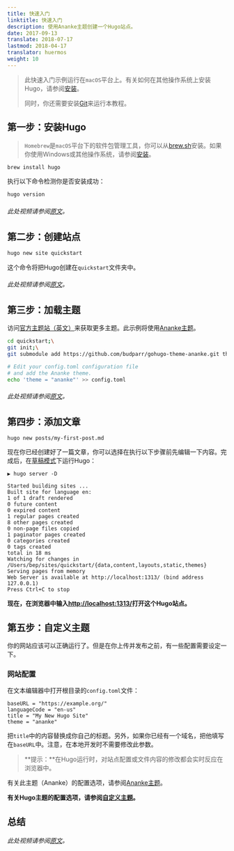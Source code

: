 ```yaml
---
title: 快速入门
linktitle: 快速入门
description: 使用Ananke主题创建一个Hugo站点。
date: 2017-09-13
translate: 2018-07-17
lastmod: 2018-04-17
translator: huermos
weight: 10
---
```


> 此快速入门示例运行在`macOS`平台上。有关如何在其他操作系统上安装Hugo，请参阅[安装](/getting-started/installing/)。
> 
> 同时，你还需要安装[Git](https://git-scm.com/downloads)来运行本教程。

## 第一步：安装Hugo

> `Homebrew`是`macOS`平台下的软件包管理工具，你可以从[brew.sh](https://brew.sh/)安装。如果你使用Windows或其他操作系统，请参阅[安装](/getting-started/installing/)。

```bash
brew install hugo
```

执行以下命令检测你是否安装成功：

```bash
hugo version
```

###### 此处视频请参阅[原文](https://gohugo.io/getting-started/quick-start/)。

## 第二步：创建站点

```bash
hugo new site quickstart
```

这个命令将把Hugo创建在`quickstart`文件夹中。

###### 此处视频请参阅[原文](https://gohugo.io/getting-started/quick-start/)。

## 第三步：加载主题

访问[官方主题站（英文）](https://themes.gohugo.io/)来获取更多主题。此示例将使用[Ananke主题](https://themes.gohugo.io/gohugo-theme-ananke/)。

```bash
cd quickstart;\
git init;\
git submodule add https://github.com/budparr/gohugo-theme-ananke.git themes/ananke;\

# Edit your config.toml configuration file
# and add the Ananke theme.
echo 'theme = "ananke"' >> config.toml
```

###### 此处视频请参阅[原文](https://gohugo.io/getting-started/quick-start/)。

## 第四步：添加文章

```
hugo new posts/my-first-post.md
```

现在你已经创建好了一篇文章，你可以选择在执行以下步骤前先编辑一下内容。完成后，在[草稿模式](/getting-started/usage/#草稿-将来和过期内容)下运行Hugo：

```
▶ hugo server -D

Started building sites ...
Built site for language en:
1 of 1 draft rendered
0 future content
0 expired content
1 regular pages created
8 other pages created
0 non-page files copied
1 paginator pages created
0 categories created
0 tags created
total in 18 ms
Watching for changes in /Users/bep/sites/quickstart/{data,content,layouts,static,themes}
Serving pages from memory
Web Server is available at http://localhost:1313/ (bind address 127.0.0.1)
Press Ctrl+C to stop
```

**现在，在浏览器中输入[http://localhost:1313/](http://localhost:1313/)打开这个Hugo站点。**

## 第五步：自定义主题

你的网站应该可以正确运行了。但是在你上传并发布之前，有一些配置需要设定一下。

### 网站配置

在文本编辑器中打开根目录的`config.toml`文件：

```
baseURL = "https://example.org/"
languageCode = "en-us"
title = "My New Hugo Site"
theme = "ananke"
```

把`title`中的内容替换成你自己的标题。另外，如果你已经有一个域名，把他填写在`baseURL`中。注意，在本地开发时不需要修改此参数。

> **提示：**在Hugo运行时，对站点配置或文件内容的修改都会实时反应在浏览器中。

有关此主题（Ananke）的配置选项，请参阅[Ananke主题](https://github.com/budparr/gohugo-theme-ananke)。

**有关Hugo主题的配置选项，请参阅[自定义主题](/themes/customizing/)。**

## 总结

###### 此处视频请参阅[原文](https://gohugo.io/getting-started/quick-start/)。